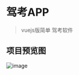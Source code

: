 # 驾考APP

> vuejs版简单 驾考软件

## 项目预览图

![image](http://git.oschina.net/momentzhj/ZHJ.Exam/blob/master/preview/home.png)